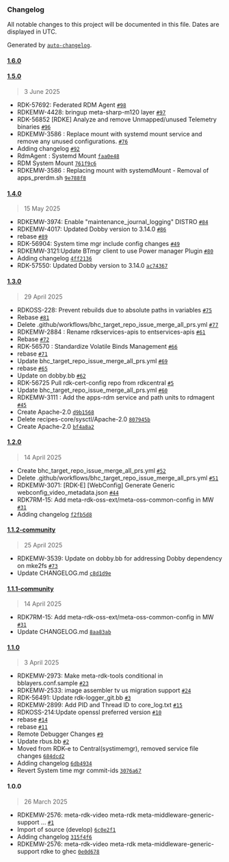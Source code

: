 ### Changelog

All notable changes to this project will be documented in this file. Dates are displayed in UTC.

Generated by [`auto-changelog`](https://github.com/CookPete/auto-changelog).

#### [1.6.0](https://github.com/rdkcentral/meta-rdk/compare/1.5.0...1.6.0)

#### [1.5.0](https://github.com/rdkcentral/meta-rdk/compare/1.4.0...1.5.0)

> 3 June 2025

- RDK-57692: Federated RDM Agent [`#98`](https://github.com/rdkcentral/meta-rdk/pull/98)
- RDKEMW-4428: bringup meta-sharp-m120 layer [`#97`](https://github.com/rdkcentral/meta-rdk/pull/97)
- RDK-56852 [RDKE] Analyze and remove Unmapped/unused Telemetry binaries [`#96`](https://github.com/rdkcentral/meta-rdk/pull/96)
- RDKEMW-3586 : Replace mount with systemd mount service and remove any unused configurations. [`#76`](https://github.com/rdkcentral/meta-rdk/pull/76)
- Adding changelog [`#92`](https://github.com/rdkcentral/meta-rdk/pull/92)
- RdmAgent : Systemd Mount [`faa0e48`](https://github.com/rdkcentral/meta-rdk/commit/faa0e48b3be496598913ea7635c025944a538143)
- RDM System Mount [`761f9c6`](https://github.com/rdkcentral/meta-rdk/commit/761f9c6e209a92eda560453de4192c241941c785)
- RDKEMW-3586 : Replacing mount with systemdMount - Removal of apps_prerdm.sh [`9e788f8`](https://github.com/rdkcentral/meta-rdk/commit/9e788f8459762c21401bf2017415dbb573f83fd9)

#### [1.4.0](https://github.com/rdkcentral/meta-rdk/compare/1.3.0...1.4.0)

> 15 May 2025

- RDKEMW-3974: Enable "maintenance_journal_logging" DISTRO [`#84`](https://github.com/rdkcentral/meta-rdk/pull/84)
- RDKEMW-4017: Updated Dobby version to 3.14.0 [`#86`](https://github.com/rdkcentral/meta-rdk/pull/86)
- rebase [`#89`](https://github.com/rdkcentral/meta-rdk/pull/89)
- RDK-56904: System time mgr include config changes [`#49`](https://github.com/rdkcentral/meta-rdk/pull/49)
- RDKEMW-3121:Update BTmgr client to use Power manager Plugin [`#80`](https://github.com/rdkcentral/meta-rdk/pull/80)
- Adding changelog [`4ff2136`](https://github.com/rdkcentral/meta-rdk/commit/4ff2136879a7a9b061068f95ae1d3a863ff1c269)
- RDK-57550: Updated Dobby version to 3.14.0 [`ac74367`](https://github.com/rdkcentral/meta-rdk/commit/ac74367027503865b3e921c5bae6f948d33a94ec)

#### [1.3.0](https://github.com/rdkcentral/meta-rdk/compare/1.2.0...1.3.0)

> 29 April 2025

- RDKOSS-228: Prevent rebuilds due to absolute paths in variables  [`#75`](https://github.com/rdkcentral/meta-rdk/pull/75)
- Rebase [`#81`](https://github.com/rdkcentral/meta-rdk/pull/81)
- Delete .github/workflows/bhc_target_repo_issue_merge_all_prs.yml [`#77`](https://github.com/rdkcentral/meta-rdk/pull/77)
- RDKEMW-2884 : Rename rdkservices-apis to entservices-apis [`#61`](https://github.com/rdkcentral/meta-rdk/pull/61)
- Rebase [`#72`](https://github.com/rdkcentral/meta-rdk/pull/72)
- RDK-56570 : Standardize Volatile Binds Management [`#66`](https://github.com/rdkcentral/meta-rdk/pull/66)
- rebase [`#71`](https://github.com/rdkcentral/meta-rdk/pull/71)
- Update bhc_target_repo_issue_merge_all_prs.yml [`#69`](https://github.com/rdkcentral/meta-rdk/pull/69)
- rebase [`#65`](https://github.com/rdkcentral/meta-rdk/pull/65)
- Update on dobby.bb [`#62`](https://github.com/rdkcentral/meta-rdk/pull/62)
- RDK-56725 Pull rdk-cert-config repo from rdkcentral  [`#5`](https://github.com/rdkcentral/meta-rdk/pull/5)
- Update bhc_target_repo_issue_merge_all_prs.yml [`#60`](https://github.com/rdkcentral/meta-rdk/pull/60)
- RDKEMW-3111 : Add the apps-rdm service and path units to rdmagent  [`#45`](https://github.com/rdkcentral/meta-rdk/pull/45)
- Create Apache-2.0 [`d9b1568`](https://github.com/rdkcentral/meta-rdk/commit/d9b15682ebe396a535a42b442565856b11d95f7d)
- Delete recipes-core/sysctl/Apache-2.0 [`807945b`](https://github.com/rdkcentral/meta-rdk/commit/807945b4961c7071988d43d6be500d184ba0eabc)
- Create Apache-2.0 [`bf4a8a2`](https://github.com/rdkcentral/meta-rdk/commit/bf4a8a2f92948182e6b7b5c389882a977c5637a9)

#### [1.2.0](https://github.com/rdkcentral/meta-rdk/compare/1.1.2-community...1.2.0)

> 14 April 2025

- Create bhc_target_repo_issue_merge_all_prs.yml [`#52`](https://github.com/rdkcentral/meta-rdk/pull/52)
- Delete .github/workflows/bhc_target_repo_issue_merge_all_prs.yml [`#51`](https://github.com/rdkcentral/meta-rdk/pull/51)
- RDKEMW-3071: [RDK-E] [WebConfig] Generate Generic webconfig_video_metadata.json [`#44`](https://github.com/rdkcentral/meta-rdk/pull/44)
- RDK7RM-15: Add meta-rdk-oss-ext/meta-oss-common-config in MW [`#31`](https://github.com/rdkcentral/meta-rdk/pull/31)
- Adding changelog [`f2fb5d8`](https://github.com/rdkcentral/meta-rdk/commit/f2fb5d8c0eaa4959aae258d982f5702390cb84dc)

#### [1.1.2-community](https://github.com/rdkcentral/meta-rdk/compare/1.1.1-community...1.1.2-community)

> 25 April 2025

- RDKEMW-3539: Update on dobby.bb for addressing Dobby dependency on mke2fs [`#73`](https://github.com/rdkcentral/meta-rdk/pull/73)
- Update CHANGELOG.md [`c8d1d9e`](https://github.com/rdkcentral/meta-rdk/commit/c8d1d9e1e171760beeb6af64a0800b375bf4bcd0)

#### [1.1.1-community](https://github.com/rdkcentral/meta-rdk/compare/1.1.0...1.1.1-community)

> 14 April 2025

- RDK7RM-15: Add meta-rdk-oss-ext/meta-oss-common-config in MW [`#31`](https://github.com/rdkcentral/meta-rdk/pull/31)
- Update CHANGELOG.md [`8aa83ab`](https://github.com/rdkcentral/meta-rdk/commit/8aa83abed9bbe3c82b0a3affad8619516a9cfea4)

#### [1.1.0](https://github.com/rdkcentral/meta-rdk/compare/1.0.0...1.1.0)

> 3 April 2025

- RDKEMW-2973: Make meta-rdk-tools conditional in bblayers.conf.sample [`#23`](https://github.com/rdkcentral/meta-rdk/pull/23)
- RDKEMW-2533: image assembler tv us migration support [`#24`](https://github.com/rdkcentral/meta-rdk/pull/24)
- RDK-56491: Update rdk-logger_git.bb [`#3`](https://github.com/rdkcentral/meta-rdk/pull/3)
- RDKEMW-2899: Add PID and Thread ID to core_log.txt [`#15`](https://github.com/rdkcentral/meta-rdk/pull/15)
- RDKOSS-214:Update openssl preferred version [`#10`](https://github.com/rdkcentral/meta-rdk/pull/10)
- rebase [`#14`](https://github.com/rdkcentral/meta-rdk/pull/14)
- rebase [`#11`](https://github.com/rdkcentral/meta-rdk/pull/11)
- Remote Debugger Changes [`#9`](https://github.com/rdkcentral/meta-rdk/pull/9)
- Update rbus.bb [`#2`](https://github.com/rdkcentral/meta-rdk/pull/2)
- Moved from RDK-e to Central(systimemgr), removed service file changes [`684dcd2`](https://github.com/rdkcentral/meta-rdk/commit/684dcd2efd0d7ba6889c7348f057fc743fe6674f)
- Adding changelog [`6db4934`](https://github.com/rdkcentral/meta-rdk/commit/6db4934e732bd37ced64a09a29072a224ec293d1)
- Revert System time mgr commit-ids [`3076a67`](https://github.com/rdkcentral/meta-rdk/commit/3076a67ddd1adc044fd542b47ab92412a98ba996)

#### 1.0.0

> 26 March 2025

- RDKEMW-2576: meta-rdk-video meta-rdk meta-middleware-generic-support … [`#1`](https://github.com/rdkcentral/meta-rdk/pull/1)
- Import of source (develop) [`6c0e2f1`](https://github.com/rdkcentral/meta-rdk/commit/6c0e2f1aee5e774f729acec30b9bbc70994f57aa)
- Adding changelog [`315f4f6`](https://github.com/rdkcentral/meta-rdk/commit/315f4f62307e104cd5e4c64aa985de908198c11f)
- RDKEMW-2576: meta-rdk-video meta-rdk meta-middleware-generic-support rdke to ghec [`0e0d678`](https://github.com/rdkcentral/meta-rdk/commit/0e0d6785552d04e040b5e1c8b94cc1478548e00e)
